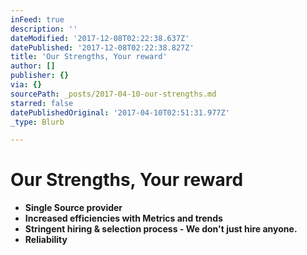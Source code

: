 ```yaml
---
inFeed: true
description: ''
dateModified: '2017-12-08T02:22:38.637Z'
datePublished: '2017-12-08T02:22:38.827Z'
title: 'Our Strengths, Your reward'
author: []
publisher: {}
via: {}
sourcePath: _posts/2017-04-10-our-strengths.md
starred: false
datePublishedOriginal: '2017-04-10T02:51:31.977Z'
_type: Blurb

---
```

# **Our Strengths, Your reward**

* **Single Source provider**
* **Increased efficiencies with Metrics and trends**
* **Stringent hiring & selection process - We don't just hire anyone.**
* **Reliability**